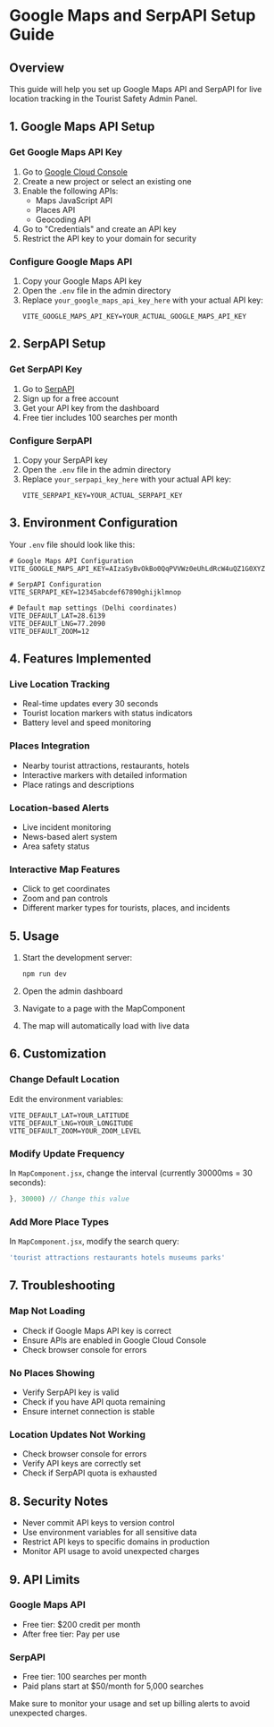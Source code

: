 # Google Maps and SerpAPI Setup Guide

## Overview
This guide will help you set up Google Maps API and SerpAPI for live location tracking in the Tourist Safety Admin Panel.

## 1. Google Maps API Setup

### Get Google Maps API Key
1. Go to [Google Cloud Console](https://console.cloud.google.com/)
2. Create a new project or select an existing one
3. Enable the following APIs:
   - Maps JavaScript API
   - Places API
   - Geocoding API
4. Go to "Credentials" and create an API key
5. Restrict the API key to your domain for security

### Configure Google Maps API
1. Copy your Google Maps API key
2. Open the `.env` file in the admin directory
3. Replace `your_google_maps_api_key_here` with your actual API key:
   ```
   VITE_GOOGLE_MAPS_API_KEY=YOUR_ACTUAL_GOOGLE_MAPS_API_KEY
   ```

## 2. SerpAPI Setup

### Get SerpAPI Key
1. Go to [SerpAPI](https://serpapi.com/)
2. Sign up for a free account
3. Get your API key from the dashboard
4. Free tier includes 100 searches per month

### Configure SerpAPI
1. Copy your SerpAPI key
2. Open the `.env` file in the admin directory
3. Replace `your_serpapi_key_here` with your actual API key:
   ```
   VITE_SERPAPI_KEY=YOUR_ACTUAL_SERPAPI_KEY
   ```

## 3. Environment Configuration

Your `.env` file should look like this:
```
# Google Maps API Configuration
VITE_GOOGLE_MAPS_API_KEY=AIzaSyBvOkBo0QqPVVWz0eUhLdRcW4uQZ1G0XYZ

# SerpAPI Configuration  
VITE_SERPAPI_KEY=12345abcdef67890ghijklmnop

# Default map settings (Delhi coordinates)
VITE_DEFAULT_LAT=28.6139
VITE_DEFAULT_LNG=77.2090
VITE_DEFAULT_ZOOM=12
```

## 4. Features Implemented

### Live Location Tracking
- Real-time updates every 30 seconds
- Tourist location markers with status indicators
- Battery level and speed monitoring

### Places Integration
- Nearby tourist attractions, restaurants, hotels
- Interactive markers with detailed information
- Place ratings and descriptions

### Location-based Alerts
- Live incident monitoring
- News-based alert system
- Area safety status

### Interactive Map Features
- Click to get coordinates
- Zoom and pan controls
- Different marker types for tourists, places, and incidents

## 5. Usage

1. Start the development server:
   ```bash
   npm run dev
   ```

2. Open the admin dashboard
3. Navigate to a page with the MapComponent
4. The map will automatically load with live data

## 6. Customization

### Change Default Location
Edit the environment variables:
```
VITE_DEFAULT_LAT=YOUR_LATITUDE
VITE_DEFAULT_LNG=YOUR_LONGITUDE
VITE_DEFAULT_ZOOM=YOUR_ZOOM_LEVEL
```

### Modify Update Frequency
In `MapComponent.jsx`, change the interval (currently 30000ms = 30 seconds):
```javascript
}, 30000) // Change this value
```

### Add More Place Types
In `MapComponent.jsx`, modify the search query:
```javascript
'tourist attractions restaurants hotels museums parks'
```

## 7. Troubleshooting

### Map Not Loading
- Check if Google Maps API key is correct
- Ensure APIs are enabled in Google Cloud Console
- Check browser console for errors

### No Places Showing
- Verify SerpAPI key is valid
- Check if you have API quota remaining
- Ensure internet connection is stable

### Location Updates Not Working
- Check browser console for errors
- Verify API keys are correctly set
- Check if SerpAPI quota is exhausted

## 8. Security Notes

- Never commit API keys to version control
- Use environment variables for all sensitive data
- Restrict API keys to specific domains in production
- Monitor API usage to avoid unexpected charges

## 9. API Limits

### Google Maps API
- Free tier: $200 credit per month
- After free tier: Pay per use

### SerpAPI
- Free tier: 100 searches per month
- Paid plans start at $50/month for 5,000 searches

Make sure to monitor your usage and set up billing alerts to avoid unexpected charges.